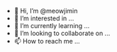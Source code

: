 - 👋 Hi, I’m @meowjimin
- 👀 I’m interested in ...
- 🌱 I’m currently learning ...
- 💞️ I’m looking to collaborate on ...
- 📫 How to reach me ...

<!---
meowjimin/meowjimin is a ✨ special ✨ repository because its `README.md` (this file) appears on your GitHub profile.
You can click the Preview link to take a look at your changes.
--->
